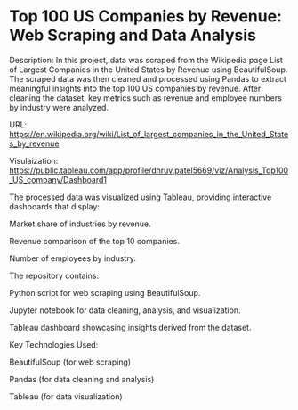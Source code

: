 # Top 100 US Companies by Revenue: Web Scraping and Data Analysis

Description:
In this project, data was scraped from the Wikipedia page List of Largest Companies in the United States by Revenue using BeautifulSoup. The scraped data was then cleaned and processed using Pandas to extract meaningful insights into the top 100 US companies by revenue. After cleaning the dataset, key metrics such as revenue and employee numbers by industry were analyzed.

URL: https://en.wikipedia.org/wiki/List_of_largest_companies_in_the_United_States_by_revenue

Visulaization: https://public.tableau.com/app/profile/dhruv.patel5669/viz/Analysis_Top100_US_company/Dashboard1

The processed data was visualized using Tableau, providing interactive dashboards that display:

Market share of industries by revenue.


Revenue comparison of the top 10 companies.


Number of employees by industry.


The repository contains:

Python script for web scraping using BeautifulSoup.

Jupyter notebook for data cleaning, analysis, and visualization.


Tableau dashboard showcasing insights derived from the dataset.


Key Technologies Used:


BeautifulSoup (for web scraping)


Pandas (for data cleaning and analysis)


Tableau (for data visualization)
